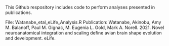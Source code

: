 This Github respository includes code to perform analyses presented in publications.

File: Watanabe_etal_eLife_Analysis.R
Publication: Watanabe, Akinobu, Amy M. Balanoff, Paul M. Gignac, M. Eugenia L. Gold, Mark A. Norell. 2021. Novel neuroanatomical integration and scaling define avian brain shape evolution and development. eLife.
